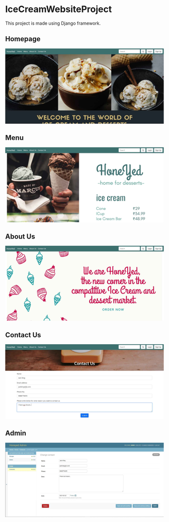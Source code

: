 # IceCreamWebsiteProject
This project is made using Django framework.

## Homepage
![](ReadmeImages/homepage.jpg)

## Menu
![](ReadmeImages/menu.jpg)

## About Us
![](ReadmeImages/about-us.jpg)

## Contact Us
![](ReadmeImages/contact-us.jpg)

## Admin
![](ReadmeImages/admin.jpg)

